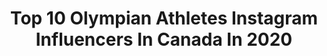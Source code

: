 ---
title: Top 10 Olympian Athletes Instagram Influencers In Canada In 2020
description: >-
  Find top olympian athletes Instagram influencers in Canada in 2020. Most popular hashtags: #teamcanada #canada #athlete.
platform: Instagram
hits: 34
text_top: Discover the most popular Instagram accounts on inBeat.
text_bottom: Our search engine aggregates 34 Instagram influencers like this in Canada for you to pitch.
profiles:
  - username: "marinarosauce1"
    fullname: >-
      Michael Marinaro
    bio: >-
      2018 Olympian 🇨🇦 Athlete Ambassador for NeuEnergy
    location: "Canada"
    followers: 8849
    engagement: 1225
    commentsToLikes: 0.020322
    id: ck5c9wgobc98h0i11nc546tms
    verified: true
    hashtags: "#pairsskating, #isu, #creatinghistory, #skatecanada"
  - username: "cbrown90kg__"
    fullname: >-
      Colton Brown
    bio: >-
      NJ. U.S. Olympian. NYAC Athlete. SJSU Alumni. More moves, less announcements. Jeremiah 29:11
    location: "Canada"
    followers: 3011
    engagement: 1336
    commentsToLikes: 0.060420
    id: ck138s8hghrps0i19d674da66
    verified: true
    hashtags: "#blackouttuesday"
  - username: "therealmislawchuk"
    fullname: >-
      Tyler Mislawchuk
    bio: >-
      🇨🇦Olympian. @nike athlete @argon18bike rider
    location: "Canada"
    followers: 8979
    engagement: 1303
    commentsToLikes: 0.014532
    id: ck5zql1eausmi0i14gq9tg64k
    verified: true
    hashtags: "#tillthewheelsfalloff, #dayforit, #nike, #swim"
  - username: "hughesteeple"
    fullname: >-
      Matt Hughes
    bio: >-
      Nike Athlete | 🇨🇦 Olympian
    location: "Canada"
    followers: 6384
    engagement: 1050
    commentsToLikes: 0.021631
    id: ck0twbtl5esrt0i19nw69obq2
    verified: false
    hashtags: "#teamtotal, #flagstaff, #running, #nike"
  - username: "mcbride46"
    fullname: >-
      Brandon McBride
    bio: >-
      Canadian | Olympian | 800m | @Adidas Athlete | MSU bulldog | @mcbrideyouthunited | "The only time success comes before work is in the dictionary."
    location: "Canada"
    followers: 32806
    engagement: 954
    commentsToLikes: 0.014985
    id: ck5bzebrbqz6m0i11tk60i522
    verified: true
    hashtags: "#ultraboost20, #createdwithadidas, #goodbyegravity, #hometeam"
  - username: "jasonburnett_"
    fullname: >-
      Jason Burnett
    bio: >-
      🙋🏻‍♂️ Trampoline athlete 🇨🇦 3x Olympian (2008🥈2012, 2016) 🌎 2x World Record holder 🎥 Aspiring stuntman
    location: "Canada"
    followers: 16871
    engagement: 664
    commentsToLikes: 0.010172
    id: ck5q6d745wxj60i11l0wbgn1e
    verified: true
    hashtags: "#canada, #athlete, #trampoline, #teamcanada"
  - username: "rjohnst6"
    fullname: >-
      Rebecca Johnston
    bio: >-
      Canadian National Women’s Team 🇨🇦🏒 3X Olympian- 🥇🥇🥈 @adidasca Athlete | Bauer Athlete KidSport Ambassador
    location: "Canada"
    followers: 18083
    engagement: 527
    commentsToLikes: 0.008757
    id: ck5c6eg9959qq0i11q51buytu
    verified: true
    hashtags: "#wearable, #flashbackfriday, #womeninsport, #adidasrdy"
  - username: "johnnymo_7"
    fullname: >-
      John Morris
    bio: >-
      Olympian, Firefighter, Outdoorsman, Nutritionist . Proud Athlete Role Model #Lausanne2020 🇨🇭 #YouthOlympics 📅 09-22.01.2020 ➡️ Follow @Lausanne2020
    location: "Canada"
    followers: 13067
    engagement: 671
    commentsToLikes: 0.019864
    id: ck5zmfkchmhef0i14mbv34e0j
    verified: true
    hashtags: "#curling, #gamechangers, #lausanne2020, #familytime"
  - username: "roselinefilion"
    fullname: >-
      Roseline Filion
    bio: >-
      [3x Olympian 🇨🇦 ] Co fondatrice @immersia_jeuxdevasion 📻 chroniqueuse sports à @toutunmatin sur @icircpremiere
    location: "Canada"
    followers: 19640
    engagement: 367
    commentsToLikes: 0.035816
    id: ck6udqew9mk720j71wujefgn7
    verified: true
    hashtags: "#stayhome, #montreal, #radio, #oeufsatouteheure"
  - username: "nursey16"
    fullname: >-
      Sarah Nurse
    bio: >-
      Olympian • Silver Medalist 🇨🇦🥈 @adidasca & @CCMHockey Athlete I enjoy skincare, a good outfit & french fries @pwhpa • Wisconsin Badger Alum 👐🏽
    location: "Canada"
    followers: 25209
    engagement: 815
    commentsToLikes: 0.026455
    id: ck5zijek7ftla0i141b68j1xd
    verified: true
    hashtags: "#ootd, #curlyhair, #instamood, #hockey"
---